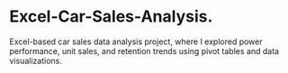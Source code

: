 # Excel-Car-Sales-Analysis.
Excel-based car sales data analysis project, where I explored power performance, unit sales, and retention trends using pivot tables and data visualizations.
